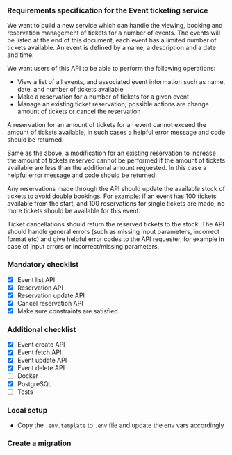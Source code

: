 ### Requirements specification for the Event ticketing service

We want to build a new service which can handle the viewing, booking and reservation
management of tickets for a number of events. The events will be listed at the end of this
document, each event has a limited number of tickets available. An event is defined by a name,
a description and a date and time.

We want users of this API to be able to perform the following operations:
- View a list of all events, and associated event information such as name, date, and
number of tickets available
- Make a reservation for a number of tickets for a given event
- Manage an existing ticket reservation; possible actions are change amount of tickets or  cancel the reservation

A reservation for an amount of tickets for an event cannot exceed the amount of tickets
available, in such cases a helpful error message and code should be returned.

Same as the above, a modification for an existing reservation to increase the amount of tickets
reserved cannot be performed if the amount of tickets available are less than the additional
amount requested. In this case a helpful error message and code should be returned.

Any reservations made through the API should update the available stock of tickets to avoid
double bookings. For example: if an event has 100 tickets available from the start, and 100
reservations for single tickets are made, no more tickets should be available for this event.

Ticket cancellations should return the reserved tickets to the stock.
The API should handle general errors (such as missing input parameters, incorrect format etc)
and give helpful error codes to the API requester, for example in case of input errors or
incorrect/missing parameters.

### Mandatory checklist
- [x] Event list API
- [x] Reservation API
- [x] Reservation update API
- [x] Cancel reservation API
- [x] Make sure constraints are satisfied

### Additional checklist
- [x] Event create API
- [x] Event fetch API
- [x] Event update API
- [x] Event delete API
- [ ] Docker
- [x] PostgreSQL
- [ ] Tests

### Local setup
- Copy the `.env.template` to `.env` file and update the env vars accordingly


### Create a migration